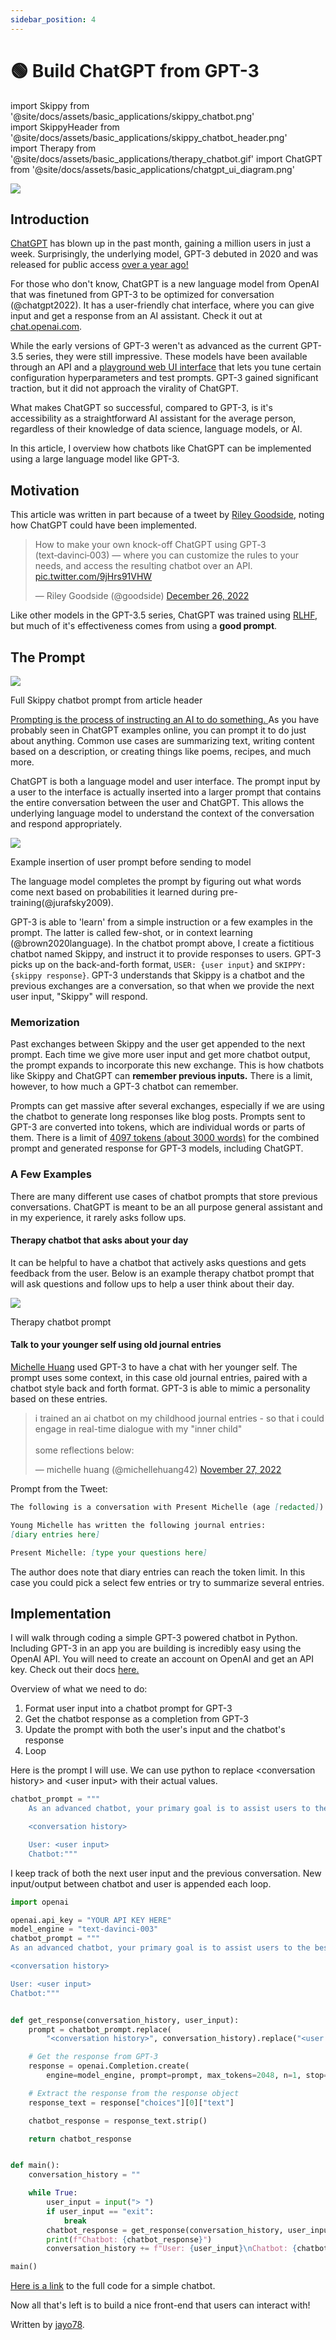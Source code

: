 ```yaml
---
sidebar_position: 4
---
```


# 🟢 Build ChatGPT from GPT-3

import Skippy from '@site/docs/assets/basic_applications/skippy_chatbot.png'    
import SkippyHeader from '@site/docs/assets/basic_applications/skippy_chatbot_header.png'    
import Therapy from '@site/docs/assets/basic_applications/therapy_chatbot.gif'
import ChatGPT from '@site/docs/assets/basic_applications/chatgpt_ui_diagram.png'

<div style={{textAlign: 'left'}}>
  <img src={SkippyHeader} style={{width: "700px"}} />
</div>

## Introduction

[ChatGPT](https://chat.openai.com/chat) has blown up in the past month, gaining a million users in just a week. Surprisingly, the underlying model, GPT-3 debuted in 2020 and was released for public access <a href="https://openai.com/blog/api-no-waitlist/">over a year ago!</a>   

For those who don't know, ChatGPT is a new language model from OpenAI that was finetuned from GPT-3 to be optimized for conversation (@chatgpt2022). It has a user-friendly chat interface, where you can give input and get a response from an AI assistant. Check it out at [chat.openai.com](https://chat.openai.com/chat).

While the early versions of GPT-3 weren't as advanced as the current GPT-3.5 series, they were still impressive. These models have been available through an API and a <a href="https://beta.openai.com/playground">playground web UI interface</a> that lets you tune certain configuration hyperparameters and test prompts. GPT-3 gained significant traction, but it did not approach the virality of ChatGPT.

What makes ChatGPT so successful, compared to GPT-3, is it's accessibility as a straightforward AI assistant for the average person, regardless of their knowledge of data science, language models, or AI.

In this article, I overview how chatbots like ChatGPT can be implemented using a large language model like GPT-3.

## Motivation
This article was written in part because of a tweet by <a href="https://twitter.com/goodside">Riley Goodside</a>, noting how ChatGPT could have been implemented.

<blockquote class="twitter-tweet"><p lang="en" dir="ltr">How to make your own knock-off ChatGPT using GPT‑3 (text‑davinci‑003) — where you can customize the rules to your needs, and access the resulting chatbot over an API. <a href="https://t.co/9jHrs91VHW">pic.twitter.com/9jHrs91VHW</a></p>&mdash; Riley Goodside (@goodside) <a href="https://twitter.com/goodside/status/1607487283782995968?ref_src=twsrc%5Etfw">December 26, 2022</a></blockquote> <script async src="https://platform.twitter.com/widgets.js" charset="utf-8"></script>

Like other models in the GPT-3.5 series, ChatGPT was trained using [RLHF](https://huggingface.co/blog/rlhf), but much of it's effectiveness comes from using a **good prompt**.

## The Prompt

<div style={{textAlign: 'left'}}>
  <img src={Skippy} style={{width: "700px"}} />
  <p style={{color: "gray", fontSize: "12px", fontStyle: "italic"}}>Full Skippy chatbot prompt from article header</p>
</div>

<a href="https://learnprompting.org/docs/basics/prompting">Prompting is the process of instructing an AI to do something. </a> As you have probably seen in ChatGPT examples online, you can prompt it to do just about anything. Common use cases are summarizing text, writing content based on a description, or creating things like poems, recipes, and much more.

<p></p>

ChatGPT is both a language model and user interface. The prompt input by a user to the interface is actually inserted into a larger prompt that contains the entire conversation between the user and ChatGPT. This allows the underlying language model to understand the context of the conversation and respond appropriately.

<div style={{textAlign: 'left'}}>
  <img src={ChatGPT} style={{width: "600px"}} />
  <p style={{color: "gray", fontSize: "12px", fontStyle: "italic"}}>Example insertion of user prompt before sending to model</p>
</div>

The language model completes the prompt by figuring out what words come next based on probabilities it learned during pre-training(@jurafsky2009).

<p></p>

GPT-3 is able to 'learn' from a simple instruction or a few examples in the prompt. The latter is called few-shot, or in context learning (@brown2020language). In the chatbot prompt above, I create a fictitious chatbot named Skippy, and instruct it to provide responses to users. GPT-3 picks up on the back-and-forth format, `USER: {user input}` and `SKIPPY: {skippy response}`. GPT-3 understands that Skippy is a chatbot and the previous exchanges are a conversation, so that when we provide the next user input, "Skippy" will respond.

### Memorization

Past exchanges between Skippy and the user get appended to the next prompt. Each time we give more user input and get more chatbot output, the prompt expands to incorporate this new exchange. This is how chatbots like Skippy and ChatGPT can **remember previous inputs.** There is a limit, however, to how much a GPT-3 chatbot can remember.

Prompts can get massive after several exchanges, especially if we are using the chatbot to generate long responses like blog posts. Prompts sent to GPT-3 are converted into tokens, which are individual words or parts of them. There is a limit of <a href="https://help.openai.com/en/articles/4936856-what-are-tokens-and-how-to-count-them">4097 tokens (about 3000 words)</a> for the combined prompt and generated response for GPT-3 models, including ChatGPT.

### A Few Examples

There are many different use cases of chatbot prompts that store previous conversations. ChatGPT is meant to be an all purpose general assistant and in my experience, it rarely asks follow ups.

#### Therapy chatbot that asks about your day

It can be helpful to have a chatbot that actively asks questions and gets feedback from the user. Below is an example therapy chatbot prompt that will ask questions and follow ups to help a user think about their day.

<div style={{textAlign: 'left'}}>
  <img src={Therapy} style={{width: "700px"}} />
  <p style={{color: "gray", fontSize: "12px", fontStyle: "italic"}}>Therapy chatbot prompt</p>
</div>

#### Talk to your younger self using old journal entries

<a href="https://twitter.com/michellehuang42">Michelle Huang</a> used GPT-3 to have a chat with her younger self. The prompt uses some context, in this case old journal entries, paired with a chatbot style back and forth format. GPT-3 is able to mimic a personality based on these entries.

<p></p>

<blockquote class="twitter-tweet"><p lang="en" dir="ltr">i trained an ai chatbot on my childhood journal entries - so that i could engage in real-time dialogue with my &quot;inner child&quot;<br/><br/>some reflections below:</p>&mdash; michelle huang (@michellehuang42) <a href="https://twitter.com/michellehuang42/status/1597005489413713921?ref_src=twsrc%5Etfw">November 27, 2022</a></blockquote> <script async src="https://platform.twitter.com/widgets.js" charset="utf-8"></script>

Prompt from the Tweet:
```markdown
The following is a conversation with Present Michelle (age [redacted]) and Young Michelle (age 14).

Young Michelle has written the following journal entries:
[diary entries here]

Present Michelle: [type your questions here]
```

The author does note that diary entries can reach the token limit. In this case you could pick a select few entries or try to summarize several entries.

## Implementation

I will walk through coding a simple GPT-3 powered chatbot in Python. Including GPT-3 in an app you are building is incredibly easy using the OpenAI API. You will need to create an account on OpenAI and get an API key. Check out their docs <a href="https://beta.openai.com/docs/introduction">here.</a>

Overview of what we need to do:

1. Format user input into a chatbot prompt for GPT-3
2. Get the chatbot response as a completion from GPT-3
3. Update the prompt with both the user's input and the chatbot's response
4. Loop

Here is the prompt I will use. We can use python to replace <conversation history\> and <user input\> with their actual values.

```python
chatbot_prompt = """
    As an advanced chatbot, your primary goal is to assist users to the best of your ability. This may involve answering questions, providing helpful information, or completing tasks based on user input. In order to effectively assist users, it is important to be detailed and thorough in your responses. Use examples and evidence to support your points and justify your recommendations or solutions.

    <conversation history>

    User: <user input>
    Chatbot:"""
```

I keep track of both the next user input and the previous conversation. New input/output between chatbot and user is appended each loop.
```python
import openai

openai.api_key = "YOUR API KEY HERE"
model_engine = "text-davinci-003"
chatbot_prompt = """
As an advanced chatbot, your primary goal is to assist users to the best of your ability. This may involve answering questions, providing helpful information, or completing tasks based on user input. In order to effectively assist users, it is important to be detailed and thorough in your responses. Use examples and evidence to support your points and justify your recommendations or solutions.

<conversation history>

User: <user input>
Chatbot:"""


def get_response(conversation_history, user_input):
    prompt = chatbot_prompt.replace(
        "<conversation history>", conversation_history).replace("<user input>", user_input)

    # Get the response from GPT-3
    response = openai.Completion.create(
        engine=model_engine, prompt=prompt, max_tokens=2048, n=1, stop=None, temperature=0.5)

    # Extract the response from the response object
    response_text = response["choices"][0]["text"]

    chatbot_response = response_text.strip()

    return chatbot_response


def main():
    conversation_history = ""

    while True:
        user_input = input("> ")
        if user_input == "exit":
            break
        chatbot_response = get_response(conversation_history, user_input)
        print(f"Chatbot: {chatbot_response}")
        conversation_history += f"User: {user_input}\nChatbot: {chatbot_response}\n"

main()
```

<a href="https://gist.github.com/jayo78/79d8834e6e31bf942c7b604e1611b68d">Here is a link</a> to the full code for a simple chatbot.

<p></p>

Now all that's left is to build a nice front-end that users can interact with!

Written by [jayo78](https://twitter.com/jayo782).
